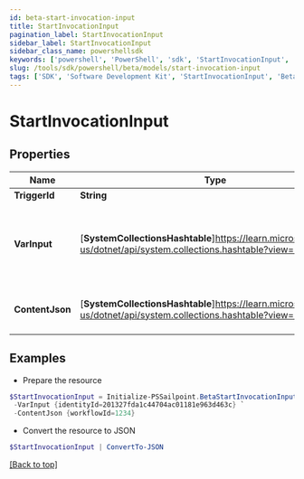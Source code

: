 ```yaml
---
id: beta-start-invocation-input
title: StartInvocationInput
pagination_label: StartInvocationInput
sidebar_label: StartInvocationInput
sidebar_class_name: powershellsdk
keywords: ['powershell', 'PowerShell', 'sdk', 'StartInvocationInput', 'BetaStartInvocationInput'] 
slug: /tools/sdk/powershell/beta/models/start-invocation-input
tags: ['SDK', 'Software Development Kit', 'StartInvocationInput', 'BetaStartInvocationInput']
---
```



# StartInvocationInput

## Properties

Name | Type | Description | Notes
------------ | ------------- | ------------- | -------------
**TriggerId** | **String** | Trigger ID | [optional] 
**VarInput** | [**SystemCollectionsHashtable**]https://learn.microsoft.com/en-us/dotnet/api/system.collections.hashtable?view=net-9.0 | Trigger input payload. Its schema is defined in the trigger definition. | [optional] 
**ContentJson** | [**SystemCollectionsHashtable**]https://learn.microsoft.com/en-us/dotnet/api/system.collections.hashtable?view=net-9.0 | JSON map of invocation metadata | [optional] 

## Examples

- Prepare the resource
```powershell
$StartInvocationInput = Initialize-PSSailpoint.BetaStartInvocationInput  -TriggerId idn:access-requested `
 -VarInput {identityId=201327fda1c44704ac01181e963d463c} `
 -ContentJson {workflowId=1234}
```

- Convert the resource to JSON
```powershell
$StartInvocationInput | ConvertTo-JSON
```


[[Back to top]](#) 

